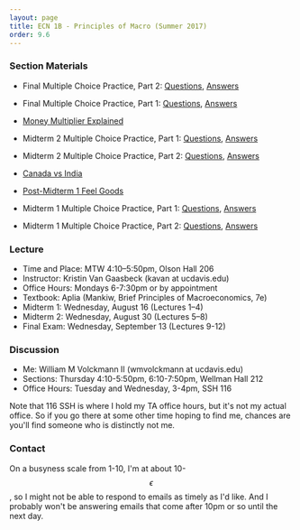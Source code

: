 ```yaml
---
layout: page
title: ECN 1B - Principles of Macro (Summer 2017)
order: 9.6
---
```


### Section Materials
* Final Multiple Choice Practice, Part 2: [Questions](final-practice2-q.pdf), [Answers](final-practice2-ans.pdf)
* Final Multiple Choice Practice, Part 1: [Questions](final-practice1-q.pdf), [Answers](final-practice1-ans.pdf)
* [Money Multiplier Explained](mm.pdf)

* Midterm 2 Multiple Choice Practice, Part 1: [Questions](mt2-practice1-q.pdf), [Answers](mt2-practice1-ans.pdf)
* Midterm 2 Multiple Choice Practice, Part 2: [Questions](mt2-practice2-q.pdf), [Answers](mt2-practice2-ans.pdf)
* [Canada vs India](canadavsindia.pdf)

* [Post-Midterm 1 Feel Goods](https://www.youtube.com/watch?v=D23sMvVnrow)
* Midterm 1 Multiple Choice Practice, Part 1: [Questions](mt1-practice1-q.pdf), [Answers](mt1-practice1-ans.pdf)
* Midterm 1 Multiple Choice Practice, Part 2: [Questions](mt1-practice2-q.pdf), [Answers](mt1-practice2-ans.pdf)


### Lecture
* Time and Place: MTW 4:10–5:50pm, Olson Hall 206
* Instructor: Kristin Van Gaasbeck (kavan at ucdavis.edu)
* Office Hours: Mondays 6-7:30pm or by appointment  
* Textbook: Aplia (Mankiw, Brief Principles of Macroeconomics, 7e)
* Midterm 1: Wednesday, August 16 (Lectures 1–4)
* Midterm 2: Wednesday, August 30 (Lectures 5–8)
* Final Exam: Wednesday, September 13 (Lectures 9-12)


### Discussion
* Me: William M Volckmann II (wmvolckmann at ucdavis.edu)
* Sections: Thursday 4:10-5:50pm, 6:10-7:50pm, Wellman Hall 212
* Office Hours: Tuesday and Wednesday, 3-4pm, SSH 116

Note that 116 SSH is where I hold my TA office hours, but it's not my actual
office. So if you go there at some other time hoping to find me, chances are
you'll find someone who is distinctly not me.


### Contact
On a busyness scale from 1-10, I'm at about 10-$$\epsilon$$, so I might not be
 able to respond to emails as timely as I'd like. And I probably won't be
 answering emails that come after 10pm or so until the next day.
